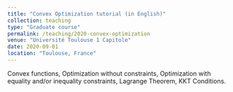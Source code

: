 ```yaml
---
title: "Convex Optimization tutorial (in English)"
collection: teaching
type: "Graduate course"
permalink: /teaching/2020-convex-optimization
venue: "Université Toulouse 1 Capitole"
date: 2020-09-01
location: "Toulouse, France"
---
```


Convex functions, Optimization without constraints, Optimization with equality and/or inequality constraints, Lagrange Theorem, KKT Conditions.